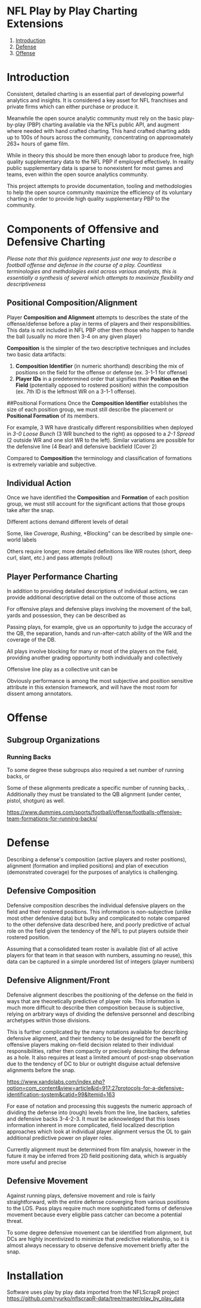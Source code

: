 # NFL Play by Play Charting Extensions

1. [Introduction](#introduction)
2. [Defense](#defense)
3. [Offense](#offense)

# Introduction

Consistent, detailed charting is an essential part of developing powerful analytics and insights. It is considered a key asset for NFL franchises and private firms which can either purchase or produce it.

Meanwhile the open source analytic community must rely on the basic play-by-play (PBP) charting available via the NFLs public API, and augment where needed with hand crafted charting.
This hand crafted charting adds up to 100s of hours across the community, concentrating on approxomately 263+ hours of game film.

While in theory this should be more then enough labor to produce free, high quality supplementary data to the NFL PBP if employed effectively. 
In reality public supplementary data is sparse to nonexistent for most games and teams, even within the open source analytics community.

This project attempts to provide documentation, tooling and methodologies to help the open source community maximize the efficiency of its voluntary charting in order to provide high quality supplementary PBP to the community.

# Components of Offensive and Defensive Charting

*Please note that this guidance represents just one way to describe a football offense and defense in the course of a play. Countless terminologies and methdologies exist across various analysts, this is essentially a synthesis of several which attempts to maximize flexibility and descriptiveness*

## Positional Composition/Alignment

Player **Composition and Alignment** attempts to describes the state of the offense/defense before a play in terms of players and their responsibilities.
This data is not included in NFL PBP other then those who happen to handle the ball (usually no more then 3-4 on any given player)

**Composition** is the simpler of the two descriptive techniques and includes two basic data artifacts: 

1. **Composition Identifier** (in numeric shorthand) describing the mix of positions on the field for the offense or defense (ex. 3-1-1 for offense)
2. **Player IDs** in a predetermined order that signifies their **Position on the Field** (potentially opposed to rostered position) within the composition (ex. 7th ID is the leftmost WR on a 3-1-1 offense). 

##Positional Formations
Once the **Composition Identifier** establishes the size of each position group, we must still describe the placement or **Positional Formation** of its members.

For example, 3 WR have drastically different responsibilities when deployed in *3-0 Loose Bunch* (3 WR bunched to the right) as opposed to a *2-1 Spread* (2 outside WR and one slot WR to the left).
Similar variations are possible for the defensive line (4 Bear) and defensive backfield (Cover 2)

Compared to **Composition** the terminology and classification of formations is extremely variable and subjective. 

## Individual Action
Once we have identified the **Composition** and **Formation** of each position group, we must still account for the significant actions that those groups take after the snap.

Different actions demand different levels of detail

Some, like *Coverage*, *Rushing*, *Blocking" can be described by simple one-world labels

Others require longer, more detailed definitions like WR routes (short, deep curl, slant, etc.) and pass attempts (rollout) 

## Player Performance Charting
In addition to providing detailed descriptions of individual actions, we can provide additional descriptive detail on the outcome of those actions

For offensive plays and defensive plays involving the movement of the ball, yards and possession, they can be described as 

Passing plays, for example, give us an opportunity to judge the accuracy of the QB, the separation, hands and run-after-catch ability of the WR and the coverage of the DB.

All plays involve blocking for many or most of the players on the field, providing another grading opportunity both individually and collectively

Offensive line play as a collective unit can be 

Obviously performance is among the most subjective and position sensitive attribute in this extension framework, and will have the most room for dissent among annotators.

# Offense

## Subgroup Organizations

### Running Backs

To some degree these subgroups also required a set number of running backs, or 

Some of these alignments predicate a specific number of running backs, . Additionally they must be translated to the QB alignment (under center, pistol, shotgun) as well.

https://www.dummies.com/sports/football/offense/footballs-offensive-team-formations-for-running-backs/
# Defense

Describing a defense's composition (active players and roster positions), alignment (formation and implied positions) and plan of execution (demonstrated coverage) for the purposes of analytics is challenging.

## Defensive Composition
Defensive composition describes the individual defensive players on the field and their rostered positions. This information is non-subjective (unlike most other defensive data) but bulky and complicated to notate compared to the other defensive data described here, and poorly predictive of actual role on the field given the tendency of the NFL to put players outside their rostered position.

Assuming that a consolidated team roster is available (list of all active players for that team in that season with numbers, assuming no reuse), this data can be captured in a simple unordered list of integers (player numbers)

## Defensive Alignment/Front
Defensive alignment describes the positioning of the defense on the field in ways that are theoretically predictive of player role. This information is much more difficult to describe then composition because is subjective, relying on arbitrary ways of dividing the defensive personnel and describing archetypes within those divisions.

This is further complicated by the many notations available for describing defensive alignment, and their tendency to be designed for the benefit of offensive players making on-field decision related to their individual responsibilities, rather then compactly or precisely describing the defense as a hole. It also requires at least a limited amount of post-snap observation due to the tendency of DC to blur or outright disguise actual defensive alignments before the snap.

https://www.xandolabs.com/index.php?option=com_content&view=article&id=917:27protocols-for-a-defensive-identification-system&catid=99&Itemid=163

For ease of notation and processing this suggests the numeric approach of dividing  the defense into (rough) levels from the line, line backers, safeties and defensive backs 3-4-2-3. It must be acknowledged that this loses information inherent in more complicated, field localized description approaches which look at individual player alignment versus the OL to gain additional predictive power on player roles.

Currently alignment must be determined from film analysis, however in the future it may be inferred from 2D field positioning data, which is arguably more useful and precise

## Defensive Movement
Against running plays, defensive movement and role is fairly straightforward, with the entire defense converging from various positions to the LOS. Pass plays require much more sophisticated forms of defensive movement because every eligible pass catcher can become a potential threat.

To some degree defensive movement can be identified from alignment, but DCs are highly incentivized to minimize that predictive relationship, so it is almost always necessary to observe defensive movement briefly after the snap.

[](http://insidethepylon.com/film-study/film-study-nfl/defense-film-study-nfl/2014/09/10/understanding-pass-defenses/)




# Installation
Software uses play by play data imported from the NFLScrapR project  https://github.com/ryurko/nflscrapR-data/tree/master/play_by_play_data